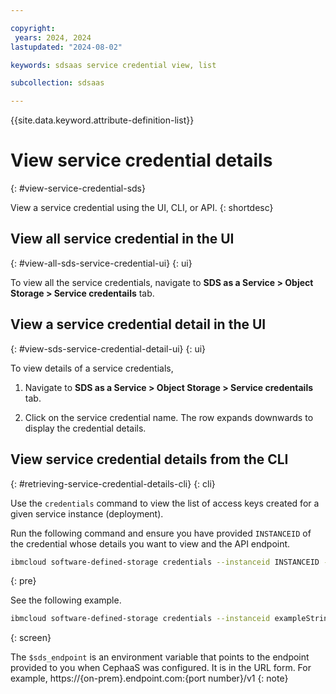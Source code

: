 ```yaml
---

copyright:
 years: 2024, 2024
lastupdated: "2024-08-02"

keywords: sdsaas service credential view, list

subcollection: sdsaas

---
```


{{site.data.keyword.attribute-definition-list}}

# View service credential details
{: #view-service-credential-sds}

View a service credential using the UI, CLI, or API.
{: shortdesc}


## View all service credential in the UI
{: #view-all-sds-service-credential-ui}
{: ui}

To view all the service credentials, navigate to **SDS as a Service > Object Storage > Service credentails** tab.


## View a service credential detail in the UI
{: #view-sds-service-credential-detail-ui}
{: ui}

To view details of a service credentials,

1. Navigate to **SDS as a Service > Object Storage > Service credentails** tab.

2. Click on the service credential name. The row expands downwards to display the credential details.


## View service credential details from the CLI
{: #retrieving-service-credential-details-cli}
{: cli}

Use the `credentials` command to view the list of access keys created for a given service instance (deployment).

Run the following command and ensure you have provided `INSTANCEID` of the credential whose details you want to view and the API endpoint.


```sh
ibmcloud software-defined-storage credentials --instanceid INSTANCEID --url string
```
{: pre}

See the following example.

```bash
ibmcloud software-defined-storage credentials --instanceid exampleString --url $sds_endpoint
```
{: screen}

The `$sds_endpoint` is an environment variable that points to the endpoint provided to you when CephaaS was configured. It is in the URL form. For example, https://{on-prem}.endpoint.com:{port number}/v1
{: note}
